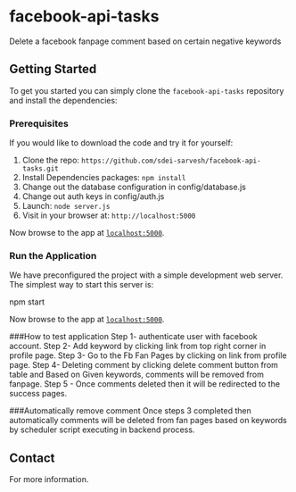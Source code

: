 # facebook-api-tasks
Delete a facebook fanpage comment based on certain negative keywords

## Getting Started

To get you started you can simply clone the `facebook-api-tasks` repository and install the dependencies:

### Prerequisites

If you would like to download the code and try it for yourself:

1. Clone the repo: `https://github.com/sdei-sarvesh/facebook-api-tasks.git`
2. Install Dependencies packages: `npm install`
3. Change out the database configuration in config/database.js
4. Change out auth keys in config/auth.js
5. Launch: `node server.js`
6. Visit in your browser at: `http://localhost:5000`

Now browse to the app at [`localhost:5000`][local-app-url].

### Run the Application

We have preconfigured the project with a simple development web server. The simplest way to start
this server is:

npm start

Now browse to the app at [`localhost:5000`][local-app-url].

###How to test application
Step 1- authenticate user with facebook account.
Step 2- Add keyword by clicking link from top right corner in profile page.
Step 3- Go to the Fb Fan Pages by clicking on link from profile page.
Step 4- Deleting comment by clicking delete comment button from table and Based on Given keywords, comments will be removed from fanpage.
Step 5 - Once comments deleted then it will be redirected to the success pages.

###Automatically remove comment
Once steps 3 completed then automatically comments will be deleted from fan pages based on keywords by scheduler script executing in backend process.

## Contact

For more information.

[local-app-url]: http://localhost:5000/
[node]: https://nodejs.org/
[npm]: https://www.npmjs.org/
